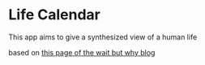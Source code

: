 # Life Calendar

This app aims to give a synthesized view of a human life

based on [this page of the wait but why blog](https://waitbutwhy.com/2014/05/life-weeks.html)
